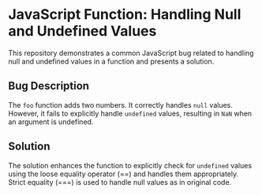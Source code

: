 # JavaScript Function: Handling Null and Undefined Values

This repository demonstrates a common JavaScript bug related to handling null and undefined values in a function and presents a solution.

## Bug Description
The `foo` function adds two numbers. It correctly handles `null` values. However, it fails to explicitly handle `undefined` values, resulting in `NaN` when an argument is undefined.

## Solution
The solution enhances the function to explicitly check for `undefined` values using the loose equality operator (==) and handles them appropriately.  Strict equality (===) is used to handle null values as in original code.